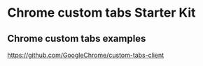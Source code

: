 # Chrome custom tabs Starter Kit

## Chrome custom tabs examples

https://github.com/GoogleChrome/custom-tabs-client